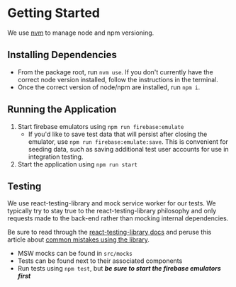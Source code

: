 # Getting Started

We use [nvm](<[https://](https://github.com/nvm-sh/nvm)>) to manage node and npm versioning.

## Installing Dependencies

- From the package root, run `nvm use`. If you don't currently have the correct node version installed, follow the instructions in the terminal.
- Once the correct version of node/npm are installed, run `npm i`.

## Running the Application

1. Start firebase emulators using `npm run firebase:emulate`
   - If you'd like to save test data that will persist after closing the emulator, use `npm run firebase:emulate:save`. This is convenient for seeding data, such as saving additional test user accounts for use in integration testing.
1. Start the application using `npm run start`

## Testing

We use react-testing-library and mock service worker for our tests. We typically try to stay true to the react-testing-library philosophy and only requests made to the back-end rather than mocking internal dependencies.

Be sure to read through the [react-testing-library docs](https://testing-library.com/docs/react-testing-library/intro/) and peruse this article about [common mistakes using the library](https://kentcdodds.com/blog/common-mistakes-with-react-testing-library).

- MSW mocks can be found in `src/mocks`
- Tests can be found next to their associated components
- Run tests using `npm test`, but **_be sure to start the firebase emulators first_**
